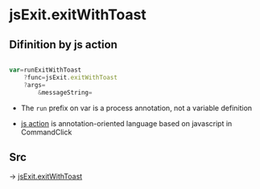 # jsExit.exitWithToast

## Difinition by js action

```js.js

var=runExitWithToast
	?func=jsExit.exitWithToast
	?args=
		&messageString=
```

- The `run` prefix on var is a process annotation, not a variable definition

- [js action](#) is annotation-oriented language based on javascript in CommandClick

## Src

-> [jsExit.exitWithToast](https://github.com/puutaro/CommandClick/blob/master/app/src/main/java/com/puutaro/commandclick/fragment_lib/terminal_fragment/js_interface/system/JsExit.kt#L30)



